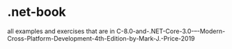 # .net-book
all examples and exercises that are in C-8.0-and-.NET-Core-3.0-–-Modern-Cross-Platform-Development-4th-Edition-by-Mark-J.-Price-2019
